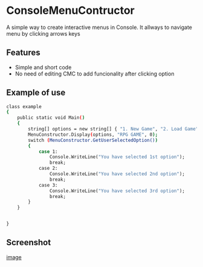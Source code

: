 # ConsoleMenuContructor
A simple way to create interactive menus in Console. It allways to navigate menu by clicking arrows keys

## Features

- Simple and short code
- No need of editing CMC to add funcionality after clicking option




## Example of use
```bash
class example
{
    public static void Main()
    {
        string[] options = new string[] { "1. New Game", "2. Load Game", "3. Exit" };
        MenuConstructor.Display(options, "RPG GAME", 0);
        switch (MenuConstructor.GetUserSelectedOption())
        {
            case 1:
                Console.WriteLine("You have selected 1st option");
                break;
            case 2:
                Console.WriteLine("You have selected 2nd option");
                break;
            case 3:
                Console.WriteLine("You have selected 3rd option");
                break;
        }
    }


}
```

## Screenshot
[image](https://i.imgur.com/yAirN5z.png)
